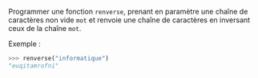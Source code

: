 Programmer une fonction `renverse`, prenant en paramètre une chaîne de caractères non vide
`mot` et renvoie une chaîne de caractères en inversant ceux de la chaîne `mot`.

Exemple :

```python
>>> renverse("informatique")
"euqitamrofni"
```
